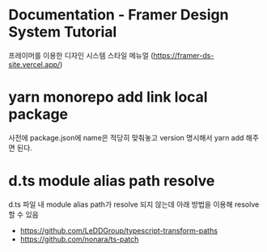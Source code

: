 # Documentation - Framer Design System Tutorial

프레이머를 이용한 디자인 시스템 스타일 메뉴얼
(https://framer-ds-site.vercel.app/)

# yarn monorepo add link local package

사전에 package.json에 name은 적당히 맞춰놓고 version 명시해서 yarn add 해주면 된다.

# d.ts module alias path resolve

d.ts 파일 내 module alias path가 resolve 되지 않는데 아래 방법을 이용해 resolve 할 수 있음

- https://github.com/LeDDGroup/typescript-transform-paths
- https://github.com/nonara/ts-patch
